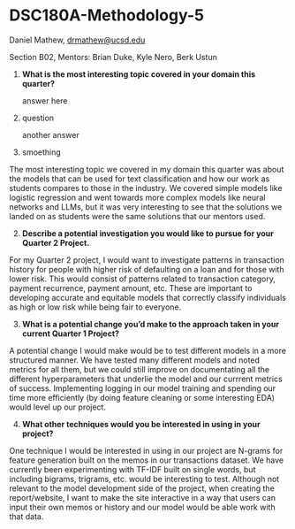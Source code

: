 # DSC180A-Methodology-5

Daniel Mathew, drmathew@ucsd.edu

Section B02, Mentors: Brian Duke, Kyle Nero, Berk Ustun

1. **What is the most interesting topic covered in your domain this quarter?**

   answer here 
2. question

   another answer
3. smoething

The most interesting topic we covered in my domain this quarter was about the models that can be used for text classification and how our work as students compares to those in the industry. We covered simple models like logistic regression and went towards more complex models like neural networks and LLMs, but it was very interesting to see that the solutions we landed on as students were the same solutions that our mentors used.

2. **Describe a potential investigation you would like to pursue for your Quarter 2 Project.**

For my Quarter 2 project, I would want to investigate patterns in transaction history for people with higher risk of defaulting on a loan and for those with lower risk. This would consist of patterns related to transaction category, payment recurrence, payment amount, etc. These are important to developing accurate and equitable models that correctly classify individuals as high or low risk while being fair to everyone.

3. **What is a potential change you’d make to the approach taken in your current Quarter 1 Project?**

A potential change I would make would be to test different models in a more structured manner. We have tested many different models and noted metrics for all them, but we could still improve on documentating all the different hyperparameters that underlie the model and our currrent metrics of success. Implementing logging in our model training and spending our time more efficiently (by doing feature cleaning or some interesting EDA) would level up our project.

4. **What other techniques would you be interested in using in your project?**

One technique I would be interested in using in our project are N-grams for feature generation built on the memos in our transactions dataset. We have currently been experimenting with TF-IDF built on single words, but including bigrams, trigrams, etc. would be interesting to test. Although not relevant to the model development side of the project, when creating the report/website, I want to make the site interactive in a way that users can input their own memos or history and our model would be able work with that data. 
